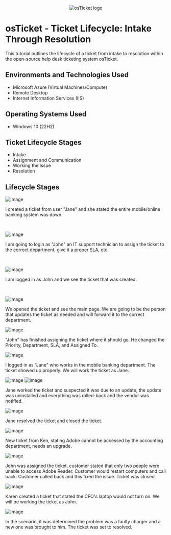 <p align="center">
<img src="https://i.imgur.com/Clzj7Xs.png" alt="osTicket logo"/>
</p>

<h1>osTicket - Ticket Lifecycle: Intake Through Resolution</h1>
This tutorial outlines the lifecycle of a ticket from intake to resolution within the open-source help desk ticketing system osTicket.<br />




<h2>Environments and Technologies Used</h2>

- Microsoft Azure (Virtual Machines/Compute)
- Remote Desktop
- Internet Information Services (IIS)

<h2>Operating Systems Used </h2>

- Windows 10</b> (22H2)

<h2>Ticket Lifecycle Stages</h2>

- Intake
- Assignment and Communication
- Working the Issue
- Resolution

<h2>Lifecycle Stages</h2>

![image](https://github.com/user-attachments/assets/642123fb-d2eb-46ce-8ef8-cb8d0ab4f969)

I created a ticket from  user "Jane" and she stated the entire mobile/online banking system was down. 
</p>
<br />

![image](https://github.com/user-attachments/assets/2c3cbf1f-9875-4e1c-9528-452821be06d0)

I am going to login as "John" an IT support technician to assign the ticket to the correct department, give it a proper SLA, etc. 
</p>
<br />

![image](https://github.com/user-attachments/assets/0badc115-c116-4db0-989b-945bb9d6634c)

I am logged in as John and we see the ticket that was created. 
</p>
<br />

![image](https://github.com/user-attachments/assets/642237c3-d3d5-4536-914a-165d101a12d4)

We opened the ticket and see the main page. We are going to be the person that updates the ticket as needed and will forward it to the correct department. 

![image](https://github.com/user-attachments/assets/f380ea57-fc22-415e-92a5-38482394704c)

"John" has finished assigning the ticket where it should go. He changed the Priority,
	Department,
	SLA, and 
	Assigned To.

 ![image](https://github.com/user-attachments/assets/2c16bf1f-0da0-460f-bb3a-8d96b170703e)

I logged in as "Jane" who works in the mobile banking department. The ticket showed up properly. We will work the ticket as Jane.

![image](https://github.com/user-attachments/assets/a0273633-6813-430e-b9fd-a9d4fb1f4e49)
![image](https://github.com/user-attachments/assets/d51d08d9-3a28-4577-94d5-50ffbc6dc502)

Jane worked the ticket and suspected it was due to an update, the update was uninstalled and everything was rolled-back and the vendor was notified. 

![image](https://github.com/user-attachments/assets/417d79c2-3ed4-4379-8df3-ca18a97b09fd)

Jane resolved the ticket and closed the ticket. 

![image](https://github.com/user-attachments/assets/f3c09819-2c76-473a-996c-440dda233f2b)

New ticket from Ken, stating Adobe cannot be accessed by the accounting department, needs an upgrade. 

![image](https://github.com/user-attachments/assets/fd99eb7a-602f-4c9d-afcf-b98ca5e948cc)

John was assigned the ticket, customer stated that only two people were unable to access Adobe Reader. Customer would restart computers and call back. Customer called back and this fixed the issue. Ticket was closed. 

![image](https://github.com/user-attachments/assets/25dbf066-81e4-456a-8a61-88b9b6ab4dc5)

Karen created a ticket that stated the CFO's laptop would not turn on. We will be working the ticket as John.  

![image](https://github.com/user-attachments/assets/bcfea913-b2b1-4ca9-96f2-aae2577a267b)

In the scenario, it was determined the problem was a faulty charger and a new one was brought to him. The ticket was set to resolved. 








